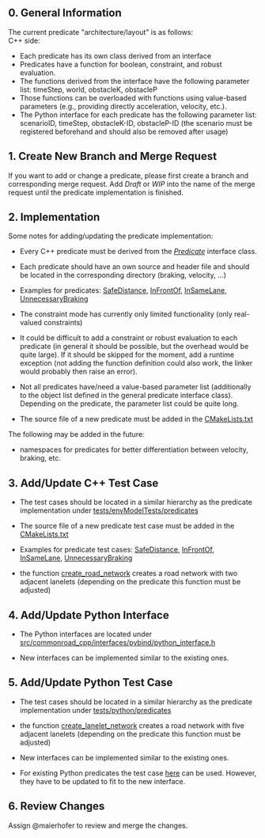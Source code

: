 **0. General Information** 
---------------------------
The current predicate "architecture/layout" is as follows:  
C++ side:   
- Each predicate has its own class derived from an interface
- Predicates have a function for boolean, constraint, and robust evaluation.
- The functions derived from the interface have the following parameter list: timeStep, world, obstacleK, obstacleP
- Those functions can be overloaded with functions using value-based parameters (e.g., providing directly acceleration, velocity, etc.).
- The Python interface for each predicate has the following parameter list: scenarioID, timeStep, obstacleK-ID, obstacleP-ID (the scenario must be registered beforehand and should also be removed after usage)

**1. Create New Branch and Merge Request**  
------------------------------------------
If you want to add or change a predicate, please first create a branch and corresponding merge request. Add *Draft* or *WIP* into the name of the merge request until the predicate implementation is finished.  

**2. Implementation**  
---------------------
Some notes for adding/updating the predicate implementation:
- Every C++ predicate must be derived from the *[Predicate](https://gitlab.lrz.de/maierhofer/environment-model/-/blob/develop/src/commonroad_cpp/predicates/predicate.h)* interface class. 
- Each predicate should have an own source and header file and should be located in the corresponding directory (braking, velocity, ...)

- Examples for predicates: [SafeDistance](https://gitlab.lrz.de/maierhofer/environment-model/-/blob/develop/src/commonroad_cpp/predicates/braking/safe_distance_predicate.h), [InFrontOf](https://gitlab.lrz.de/maierhofer/environment-model/-/blob/develop/src/commonroad_cpp/predicates/position/in_front_of_predicate.h), [InSameLane](https://gitlab.lrz.de/maierhofer/environment-model/-/blob/develop/src/commonroad_cpp/predicates/position/in_same_lane_predicate.h), [UnnecessaryBraking](https://gitlab.lrz.de/maierhofer/environment-model/-/blob/develop/src/commonroad_cpp/predicates/braking/unnecessary_braking_predicate.h)

- The constraint mode has currently only limited functionality (only real-valued constraints)

- It could be difficult to add a constraint or robust evaluation to each predicate (in general it should be possible, but the overhead would be quite large). If it should be skipped for the moment, add a runtime exception (not adding the function definition could also work, the linker would probably then raise an error).

- Not all predicates have/need a value-based parameter list (additionally to the object list defined in the general predicate interface class). Depending on the predicate, the parameter list could be quite long.

- The source file of a new predicate must be added in the [CMakeLists.txt](https://gitlab.lrz.de/maierhofer/environment-model/-/blob/develop/src/CMakeLists.txt)

The following may be added in the future:
- namespaces for predicates for better differentiation between velocity, braking, etc. 

**3. Add/Update C++ Test Case**  
-------------------------------
- The test cases should be located in a similar hierarchy as the predicate implementation under [tests/envModelTests/predicates](https://gitlab.lrz.de/maierhofer/environment-model/-/tree/develop/tests/envModelTests/predicates)

- The source file of a new predicate test case must be added in the [CMakeLists.txt](https://gitlab.lrz.de/maierhofer/environment-model/-/blob/develop/tests/CMakeLists.txt)

- Examples for predicate test cases: [SafeDistance](https://gitlab.lrz.de/maierhofer/environment-model/-/blob/develop/tests/envModelTests/predicates/braking/test_safe_distance_predicate.h), [InFrontOf](https://gitlab.lrz.de/maierhofer/environment-model/-/blob/develop/tests/envModelTests/predicates/position/test_in_front_of_predicate.h), [InSameLane](https://gitlab.lrz.de/maierhofer/environment-model/-/blob/develop/tests/envModelTests/predicates/position/test_in_same_lane_predicate.h), [UnnecessaryBraking](https://gitlab.lrz.de/maierhofer/environment-model/-/blob/develop/tests/envModelTests/predicates/braking/test_unnecessary_braking_predicate.h)

- the function [create_road_network](https://gitlab.lrz.de/maierhofer/environment-model/-/blob/develop/tests/envModelTests/predicates/utils_predicate_test.h) creates a road network with two adjacent lanelets (depending on the predicate this function must be adjusted)

**4. Add/Update Python Interface**  
----------------------------------
- The Python interfaces are located under [src/commonroad_cpp/interfaces/pybind/python_interface.h](https://gitlab.lrz.de/maierhofer/environment-model/-/tree/develop/src/commonroad_cpp/interfaces/pybind/python_interface.h)

- New interfaces can be implemented similar to the existing ones.

**5. Add/Update Python Test Case**  
----------------------------------
- The test cases should be located in a similar hierarchy as the predicate implementation under [tests/python/predicates](https://gitlab.lrz.de/maierhofer/environment-model/-/tree/develop/tests/python/predicates)

- the function [create_lanelet_network](https://gitlab.lrz.de/maierhofer/environment-model/-/blob/develop/tests/python/predicates/predicate_test_utils.py) creates a road network with five adjacent lanelets (depending on the predicate this function must be adjusted)

- New interfaces can be implemented similar to the existing ones.

- For existing Python predicates the test case [here](https://gitlab.lrz.de/maierhofer/commonroad_monitor/-/tree/master/tests) can be used. However, they have to be updated to fit to the new interface.

**6. Review Changes**  
---------------------
Assign @maierhofer to review and merge the changes.
